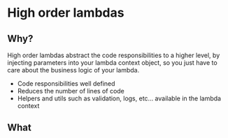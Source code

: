 # High order lambdas

## Why?

High order lambdas abstract the code responsibilities to a higher level, by injecting parameters into your lambda context object, so you just have to care about the business logic of your lambda.

- Code responsibilities well defined
- Reduces the number of lines of code
- Helpers and utils such as validation, logs, etc... available in the lambda context


## What

